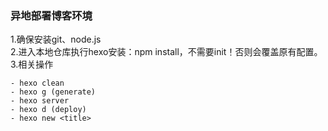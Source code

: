 ### 异地部署博客环境

1.确保安装git、node.js   
2.进入本地仓库执行hexo安装：npm install，不需要init！否则会覆盖原有配置。   
3.相关操作
```
- hexo clean
- hexo g (generate)
- hexo server
- hexo d (deploy)
- hexo new <title>
```
